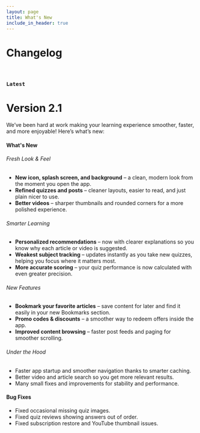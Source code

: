 ```yaml
---
layout: page
title: What's New
include_in_header: true
---
```


# Changelog


<br>

### `Latest`
# **Version 2.1**
We’ve been hard at work making your learning experience smoother, faster, and more enjoyable! Here’s what’s new:

#### What's New

###### Fresh Look & Feel
- **New icon, splash screen, and background** – a clean, modern look from the moment you open the app.
- **Refined quizzes and posts** – cleaner layouts, easier to read, and just plain nicer to use.
- **Better videos** – sharper thumbnails and rounded corners for a more polished experience.

###### Smarter Learning
- **Personalized recommendations** – now with clearer explanations so you know why each article or video is suggested.
- **Weakest subject tracking** – updates instantly as you take new quizzes, helping you focus where it matters most.
- **More accurate scoring** – your quiz performance is now calculated with even greater precision.

###### New Features
- **Bookmark your favorite articles** – save content for later and find it easily in your new Bookmarks section.
- **Promo codes & discounts** – a smoother way to redeem offers inside the app.
- **Improved content browsing** – faster post feeds and paging for smoother scrolling.

###### Under the Hood
- Faster app startup and smoother navigation thanks to smarter caching.
- Better video and article search so you get more relevant results.
- Many small fixes and improvements for stability and performance.

#### Bug Fixes
- Fixed occasional missing quiz images.
- Fixed quiz reviews showing answers out of order.
- Fixed subscription restore and YouTube thumbnail issues.